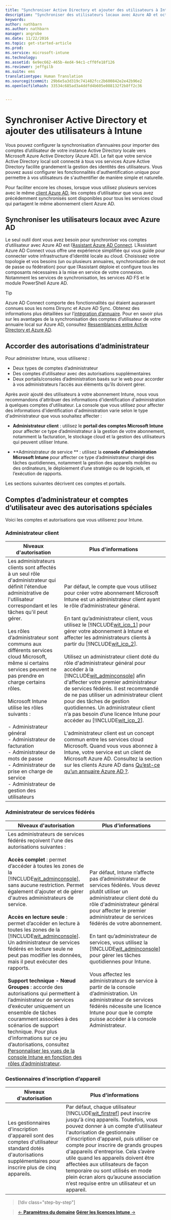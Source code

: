 ```yaml
---
title: "Synchroniser Active Directory et ajouter des utilisateurs à Intune | Microsoft Intune"
description: "Synchroniser des utilisateurs locaux avec Azure AD et octroyer des autorisations d’administrateur pour votre abonnement Intune"
keywords: 
author: nathbarn
ms.author: nathbarn
manager: angrobe
ms.date: 11/22/2016
ms.topic: get-started-article
ms.prod: 
ms.service: microsoft-intune
ms.technology: 
ms.assetid: 6e9ec662-465b-4ed4-94c1-cff0fe18f126
ms.reviewer: jeffgilb
ms.suite: ems
translationtype: Human Translation
ms.sourcegitcommit: 29b6e5a3d319c741482fcc2b600842e2e42b96e2
ms.openlocfilehash: 33534c685ad3a4ddfd4b605e088132f2b8ff2c36


---
```



# <a name="sync-active-directory-and-add-users-to-intune"></a>Synchroniser Active Directory et ajouter des utilisateurs à Intune
Vous pouvez configurer la synchronisation d’annuaires pour importer des comptes d’utilisateur de votre instance Active Directory locale vers Microsoft Azure Active Directory (Azure AD). Le fait que votre service Active Directory local soit connecté à tous vos services Azure Active Directory facilite grandement la gestion des identités des utilisateurs. Vous pouvez aussi configurer les fonctionnalités d'authentification unique pour permettre à vos utilisateurs de s'authentifier de manière simple et naturelle.

Pour faciliter encore les choses, lorsque vous utilisez plusieurs services avec le même [client Azure AD](https://azure.microsoft.com/documentation/articles/active-directory-aadconnect/), les comptes d’utilisateur que vous avez précédemment synchronisés sont disponibles pour tous les services cloud qui partagent le même abonnement client Azure AD.

## <a name="synchronize-on-premises-users-with-azure-ad"></a>Synchroniser les utilisateurs locaux avec Azure AD
Le seul outil dont vous avez besoin pour synchroniser vos comptes d’utilisateur avec Azure AD est l’[Assistant Azure AD Connect](https://www.microsoft.com/download/details.aspx?id=47594). L’Assistant Azure AD Connect vous offre une expérience simplifiée qui vous guide pour connecter votre infrastructure d’identité locale au cloud.  Choisissez votre topologie et vos besoins (un ou plusieurs annuaires, synchronisation de mot de passe ou fédération) pour que l’Assistant déploie et configure tous les composants nécessaires à la mise en service de votre connexion. Notamment les services de synchronisation, les services AD FS et le module PowerShell Azure AD.

> [!TIP]
> Azure AD Connect comporte des fonctionnalités qui étaient auparavant connues sous les noms Dirsync et Azure AD Sync. Obtenez des informations plus détaillées sur l’[intégration d’annuaire](http://technet.microsoft.com/library/jj573653.aspx). Pour en savoir plus sur les avantages de la synchronisation des comptes d’utilisateur de votre annuaire local sur Azure AD, consultez [Ressemblances entre Active Directory et Azure AD](http://technet.microsoft.com/library/dn518177.aspx).

## <a name="grant-administrator-permissions"></a>Accorder des autorisations d’administrateur

Pour administrer Intune, vous utiliserez :
- Deux types de comptes d’administrateur
- Des comptes d’utilisateur avec des autorisations supplémentaires
- Deux portails/consoles d’administration basés sur le web pour accorder à vos administrateurs l’accès aux éléments qu’ils doivent gérer.

Après avoir ajouté des utilisateurs à votre abonnement Intune, nous vous recommandons d'attribuer des informations d'identification d'administration à quelques comptes d'utilisateur. La console que vous utilisez pour affecter des informations d'identification d'administration varie selon le type d'administrateur que vous souhaitez affecter :

-   **Administrateur client** : utilisez le **portail des comptes Microsoft Intune** pour affecter ce type d’administrateur à la gestion de votre abonnement, notamment la facturation, le stockage cloud et la gestion des utilisateurs qui peuvent utiliser Intune.

-   **Administrateur de service ** : utilisez la **console d’administration Microsoft Intune** pour affecter ce type d’administrateur chargé des tâches quotidiennes, notamment la gestion des appareils mobiles ou des ordinateurs, le déploiement d’une stratégie ou de logiciels, et l’exécution de rapports.

Les sections suivantes décrivent ces comptes et portails.

## <a name="administrator-accounts-and-user-accounts-with-special-permissions"></a>Comptes d’administrateur et comptes d’utilisateur avec des autorisations spéciales

Voici les comptes et autorisations que vous utiliserez pour Intune.

### <a name="tenant-administrator"></a>Administrateur client
|Niveaux d'autorisation|Plus d'informations|
|--------------------------|-------------------------|
|Les administrateurs clients sont affectés à un seul rôle d'administrateur qui définit l'étendue administrative de l'utilisateur correspondant et les tâches qu'il peut gérer.<br /><br />Les rôles d’administrateur sont communs aux différents services cloud Microsoft, même si certains services peuvent ne pas prendre en charge certains rôles.<br /><br /> Microsoft Intune utilise les rôles suivants :<br /><br />- Administrateur général<br />- Administrateur de facturation<br />- Administrateur de mots de passe<br />- Administrateur de prise en charge de service<br />- Administrateur de gestion des utilisateurs|Par défaut, le compte que vous utilisez pour créer votre abonnement Microsoft Intune est un administrateur client ayant le rôle d’administrateur général.<br /></br>  En tant qu’administrateur client, vous utilisez le [!INCLUDE[wit_icp_1](../includes/wit_icp_1_md.md)] pour gérer votre abonnement à Intune et affecter les administrateurs clients à partir du [!INCLUDE[wit_icp_2](../includes/wit_icp_2_md.md)].<br /><br />Utilisez un administrateur client doté du rôle d'administrateur général pour accéder à la [!INCLUDE[wit_adminconsole](../includes/wit_adminconsole_md.md)] afin d'affecter votre premier administrateur de services fédérés. Il est recommandé de ne pas utiliser un administrateur client pour des tâches de gestion quotidiennes. Un administrateur client n’a pas besoin d’une licence Intune pour accéder au [!INCLUDE[wit_icp_2](../includes/wit_icp_2_md.md)].<br /><br />L'administrateur client est un concept commun entre les services cloud Microsoft. Quand vous vous abonnez à Intune, votre service est un client de Microsoft Azure AD. Consultez la section sur les clients Azure AD dans [Qu’est-ce qu’un annuaire Azure AD ?](http://technet.microsoft.com/library/jj573650.aspx).|


### <a name="service-administrator"></a>Administrateur de services fédérés
|Niveaux d'autorisation|Plus d'informations|
|--------------------------|-------------------------|
|Les administrateurs de services fédérés reçoivent l'une des autorisations suivantes :<br /><br />**Accès complet** : permet d’accéder à toutes les zones de la [!INCLUDE[wit_adminconsole](../includes/wit_adminconsole_md.md)], sans aucune restriction. Permet également d'ajouter et de gérer d'autres administrateurs de service.<br /><br />**Accès en lecture seule** : permet d’accéder en lecture à toutes les zones de la [!INCLUDE[wit_adminconsole](../includes/wit_adminconsole_md.md)]. Un administrateur de services fédérés en lecture seule ne peut pas modifier les données, mais il peut exécuter des rapports.<br /><br />**Support technique - Nœud Groupes** : accorde des autorisations qui permettent à l’administrateur de services d’exécuter uniquement un ensemble de tâches couramment associées à des scénarios de support technique. Pour plus d’informations sur ce jeu d’autorisations, consultez [Personnaliser les vues de la console Intune en fonction des rôles d’administrateur](/intune/deploy-use/control-what-admins-can-see-in-the-microsoft-intune-admin-console).|Par défaut, Intune n’affecte pas d’administrateur de services fédérés. Vous devez plutôt utiliser un administrateur client doté du rôle d'administrateur général pour affecter le premier administrateur de services fédérés de votre abonnement. </br></br> En tant qu’administrateur de services, vous utilisez la [!INCLUDE[wit_adminconsole](../includes/wit_adminconsole_md.md)] pour gérer les tâches quotidiennes pour Intune.<br /><br />Vous affectez les administrateurs de service à partir de la console d’administration. Un administrateur de services fédérés nécessite une licence Intune pour que le compte puisse accéder à la console Administrateur.|



### <a name="device-enrollment-managers"></a>Gestionnaires d’inscription d’appareil
|Niveaux d'autorisation|Plus d'informations|
|--------------------------|-------------------------|
|Les gestionnaires d'inscription d'appareil sont des comptes d'utilisateur standard dotés d'autorisations supplémentaires pour inscrire plus de cinq appareils.|Par défaut, chaque utilisateur [!INCLUDE[wit_firstref](../includes/wit_firstref_md.md)] peut inscrire jusqu'à cinq appareils. Toutefois, vous pouvez donner à un compte d'utilisateur l'autorisation de gestionnaire d'inscription d'appareil, puis utiliser ce compte pour inscrire de grands groupes d'appareils d'entreprise. Cela s’avère utile quand les appareils doivent être affectées aux utilisateurs de façon temporaire ou sont utilisés en mode plein écran alors qu’aucune association n’est requise entre un utilisateur et un appareil.|




>[!div class="step-by-step"]

>[&larr; **Paramètres du domaine**](.\start-with-a-paid-subscription-to-microsoft-intune-step-2.md)     [**Gérer les licences Intune** &rarr;](.\start-with-a-paid-subscription-to-microsoft-intune-step-4.md)  



<!--HONumber=Nov16_HO4-->


